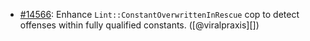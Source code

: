 * [#14566](https://github.com/rubocop/rubocop/pull/14566): Enhance `Lint::ConstantOverwrittenInRescue` cop to detect offenses within fully qualified constants. ([@viralpraxis][])
